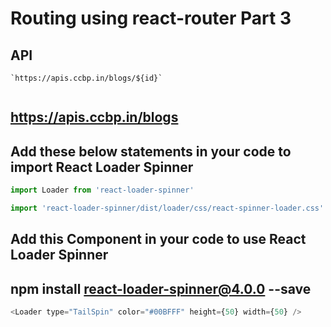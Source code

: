 # Routing using react-router Part 3

## API

```
`https://apis.ccbp.in/blogs/${id}`


```

## https://apis.ccbp.in/blogs

## Add these below statements in your code to import React Loader Spinner

```js
import Loader from 'react-loader-spinner'

import 'react-loader-spinner/dist/loader/css/react-spinner-loader.css'
```

## Add this Component in your code to use React Loader Spinner

## npm install react-loader-spinner@4.0.0 --save

```js
<Loader type="TailSpin" color="#00BFFF" height={50} width={50} />
```
